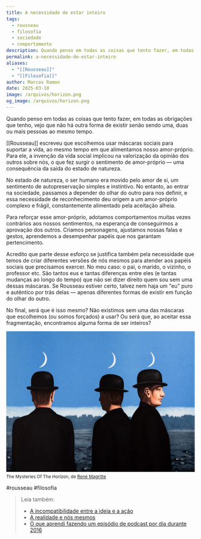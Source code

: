 ```yaml
---
title: A necessidade de estar inteiro
tags:
  - rousseau
  - filosofia
  - sociedade
  - comportamento
description: Quando penso em todas as coisas que tento fazer, em todas as obrigações que tenho, vejo que não há outra forma de existir senão sendo uma, duas ou mais pessoas ao mesmo tempo.
permalink: a-necessidade-de-estar-inteiro
aliases:
  - "[[Rousseau]]"
  - "[[Filosofia]]"
author: Marcos Ramon
date: 2025-03-10
image: /arquivos/horizon.png
og_image: /arquivos/horizon.png
---
```

Quando penso em todas as coisas que tento fazer, em todas as obrigações que tenho, vejo que não há outra forma de existir senão sendo uma, duas ou mais pessoas ao mesmo tempo.

[[Rousseau]] escreveu que escolhemos usar máscaras sociais para suportar a vida, ao mesmo tempo em que alimentamos nosso amor-próprio. Para ele, a invenção da vida social implicou na valorização da opinião dos outros sobre nós, o que fez surgir o sentimento de amor-próprio — uma consequência da saída do estado de natureza. 

No estado de natureza, o ser humano era movido pelo amor de si, um sentimento de autopreservação simples e instintivo. No entanto, ao entrar na sociedade, passamos a depender do olhar do outro para nos definir, e essa necessidade de reconhecimento deu origem a um amor-próprio complexo e frágil, constantemente alimentado pela aceitação alheia.

Para reforçar esse amor-próprio, adotamos comportamentos muitas vezes contrários aos nossos sentimentos, na esperança de conseguirmos a aprovação dos outros. Criamos personagens, ajustamos nossas falas e gestos, aprendemos a desempenhar papéis que nos garantam pertencimento.

Acredito que parte desse esforço se justifica também pela necessidade que temos de criar diferentes versões de nós mesmos para atender aos papéis sociais que precisamos exercer. No meu caso: o pai, o marido, o vizinho, o professor etc. São tantos eus e tantas diferenças entre eles (e tantas mudanças ao longo do tempo) que não sei dizer direito quem sou sem uma dessas máscaras. Se Rousseau estiver certo, talvez nem haja um "eu" puro e autêntico por trás delas — apenas diferentes formas de existir em função do olhar do outro.

No final, será que é isso mesmo? Não existimos sem uma das máscaras que escolhemos (ou somos forçados) a usar? Ou será que, ao aceitar essa fragmentação, encontramos alguma forma de ser inteiros?

<img src="/assets/img/horizon.png">
<small>The Mysteries Of The Horizon, de <a href="https://pt.wikipedia.org/wiki/Ren%C3%A9_Magritte">René Magritte</a></small>

#rousseau #filosofia 

> Leia também:
> - <a href="/a-incompatibilidade-entre-a-ideia-e-a-acao">A incompatibilidade entre a ideia e a ação</a>
> - <a href="/a-realidade-e-nos-mesmos">A realidade e nós mesmos</a>
> - <a href="/o-que-aprendi-fazendo-um-episodio-de-podcast-por-dia-durante-2016">O que aprendi fazendo um episódio de podcast por dia durante 2016</a>
